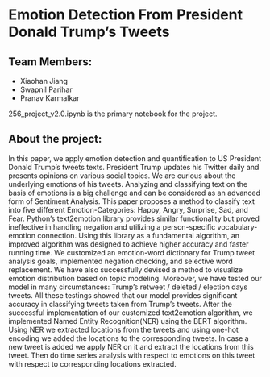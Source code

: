 # Emotion Detection From President Donald Trump’s Tweets

## Team Members:
* Xiaohan Jiang
* Swapnil Parihar
* Pranav Karmalkar

256_project_v2.0.ipynb is the primary notebook for the project. 

## About the project:
In this paper, we apply emotion detection and quantification to US President Donald Trump’s tweets texts. President Trump updates his Twitter daily and presents opinions on various social topics. We are curious about the underlying emotions of his tweets. Analyzing and classifying text on the basis of emotions is a big challenge and can be considered as an advanced form of Sentiment Analysis. This paper proposes a method to classify text into five different Emotion-Categories: Happy, Angry, Surprise, Sad, and Fear. Python’s text2emotion library provides similar functionality but proved ineffective in handling negation and utilizing a person-specific vocabulary-emotion connection. Using this library as a fundamental algorithm, an improved algorithm was designed to achieve higher accuracy and faster running time. We customized an emotion-word dictionary for Trump tweet analysis goals, implemented negation checking, and selective word replacement. We have also successfully devised a method to visualize emotion distribution based on topic modeling. Moreover, we have tested our model in many circumstances: Trump’s retweet / deleted / election days tweets. All these testings showed that our model provides significant accuracy in classifying tweets taken from Trump’s tweets. After the successful implementation of our customized text2emotion algorithm, we implemented Named Entity Recognition(NER) using the BERT algorithm. Using NER we extracted locations from the tweets and using one-hot encoding we added the locations to the corresponding tweets. In case a new tweet is added we apply NER on it and extract the locations from this tweet. Then do time series analysis with respect to emotions on this tweet with respect to corresponding locations extracted.


